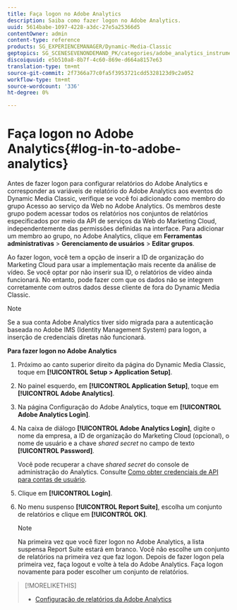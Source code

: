 ```yaml
---
title: Faça logon no Adobe Analytics
description: Saiba como fazer logon no Adobe Analytics.
uuid: 5614babe-1097-4228-a3dc-27e5a25366d5
contentOwner: admin
content-type: reference
products: SG_EXPERIENCEMANAGER/Dynamic-Media-Classic
geptopics: SG_SCENESEVENONDEMAND_PK/categories/adobe_analytics_instrumentation_kit
discoiquuid: e5b510a8-8b7f-4c60-869e-d664a8157e63
translation-type: tm+mt
source-git-commit: 2f7366a77c0fa5f3953721cdd5328123d9c2a052
workflow-type: tm+mt
source-wordcount: '336'
ht-degree: 0%

---
```



# Faça logon no Adobe Analytics{#log-in-to-adobe-analytics}

Antes de fazer logon para configurar relatórios do Adobe Analytics e corresponder as variáveis de relatório do Adobe Analytics aos eventos do Dynamic Media Classic, verifique se você foi adicionado como membro do grupo Acesso ao serviço da Web no Adobe Analytics. Os membros deste grupo podem acessar todos os relatórios nos conjuntos de relatórios especificados por meio da API de serviços da Web do Marketing Cloud, independentemente das permissões definidas na interface. Para adicionar um membro ao grupo, no Adobe Analytics, clique em **Ferramentas administrativas** > **Gerenciamento de usuários** > **Editar grupos**.

Ao fazer logon, você tem a opção de inserir a ID de organização do Marketing Cloud para usar a implementação mais recente da análise de vídeo. Se você optar por não inserir sua ID, o relatórios de vídeo ainda funcionará. No entanto, pode fazer com que os dados não se integrem corretamente com outros dados desse cliente de fora do Dynamic Media Classic.

>[!NOTE]
>
>Se a sua conta Adobe Analytics tiver sido migrada para a autenticação baseada no Adobe IMS (Identity Management System) para logon, a inserção de credenciais diretas não funcionará.

**Para fazer logon no Adobe Analytics**

1. Próximo ao canto superior direito da página do Dynamic Media Classic, toque em **[!UICONTROL Setup > Application Setup]**.
1. No painel esquerdo, em **[!UICONTROL Application Setup]**, toque em **[!UICONTROL Adobe Analytics]**.
1. Na página Configuração do Adobe Analytics, toque em **[!UICONTROL Adobe Analytics Login]**.
1. Na caixa de diálogo **[!UICONTROL Adobe Analytics Login]**, digite o nome da empresa, a ID de organização do Marketing Cloud (opcional), o nome de usuário e a chave *shared secret* no campo de texto **[!UICONTROL Password]**.

   Você pode recuperar a chave *shared secret* do console de administração do Analytics. Consulte [Como obter credenciais de API para contas de usuário](https://github.com/AdobeDocs/analytics-2.0-apis/blob/master/create-oauth-client.md).

1. Clique em **[!UICONTROL Login]**.
1. No menu suspenso **[!UICONTROL Report Suite]**, escolha um conjunto de relatórios e clique em **[!UICONTROL OK]**.

   >[!NOTE]
   >
   >Na primeira vez que você fizer logon no Adobe Analytics, a lista suspensa Report Suite estará em branco. Você não escolhe um conjunto de relatórios na primeira vez que faz logon. Depois de fazer logon pela primeira vez, faça logout e volte à tela do Adobe Analytics. Faça logon novamente para poder escolher um conjunto de relatórios.

>[!MORELIKETHIS]
>
>* [Configuração de relatórios da Adobe Analytics](configuring-analytics-reports.md#configuring_adobe_analytics_reports)

